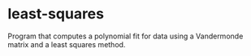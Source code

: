 # least-squares
Program that computes a polynomial fit for data using a Vandermonde matrix and a least squares method.

